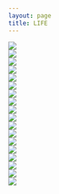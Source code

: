 ```yaml
---
layout: page
title: LIFE
---
```


<div class="work">

<a target="_blank">
<img src="/public/content/images/life_2024_0.png" />
</a>

</div>

<div class="work">

<a target="_blank">
<img src="/public/content/images/life_2023_0.png" />
</a>

</div>

<div class="work">

<a target="_blank">
<img src="/public/content/images/life_2021_0.png" />
</a>

<!-- <div>UPS, the UPS brandmark and the color brown
are registered trademarks of United Parcel
Servics of America, Inc. All rights reserved.</div> -->

</div>

<div class="work">

<a target="_blank">
<img src="/public/content/images/life_2018_0.png" />
</a>

</div>

<div class="work">

<a target="_blank">
<img src="/public/content/images/life_2016_0.png" />
</a>

</div>

<div class="work">

<a target="_blank">
<img src="/public/content/images/life_2015_0.png" />
</a>

</div>

<div class="work">

<a target="_blank">
<img src="/public/content/images/life_2014_1.png" />
</a>

</div>

<div class="work">

<a target="_blank">
<img src="/public/content/images/life_2014_0.png" />
</a>

</div>

<div class="work">

<a target="_blank">
<img src="/public/content/images/life_2013_1.png" />
</a>

</div>

<div class="work">

<a target="_blank">
<img src="/public/content/images/life_2012_0.png" />
</a>

</div>

<div class="work">

<a target="_blank">
<img src="/public/content/images/life_2012_1.png" />
</a>

</div>

<div class="work">

<a target="_blank">
<img src="/public/content/images/life_2011_0.png" />
</a>

</div>

<div class="work">

<a target="_blank">
<img src="/public/content/images/life_2009_0.png" />
</a>

</div>

<div class="work">

<a target="_blank">
<img src="/public/content/images/life_2008_0.png" />
</a>

</div>

<div class="work">

<a target="_blank">
<img src="/public/content/images/life_2007_0.png" />
</a>

</div>

<div class="work">

<a target="_blank">
<img src="/public/content/images/life_2006_0.png" />
</a>

</div>

<div class="work">

<a target="_blank">
<img src="/public/content/images/life_2005_1.png" />
</a>

</div>

<div class="work">

<a target="_blank">
<img src="/public/content/images/life_2005_0.png" />
</a>

</div>

<div class="clear"></div>
